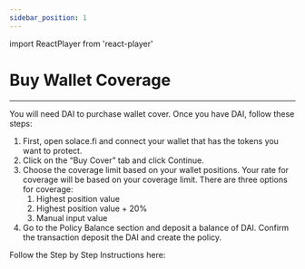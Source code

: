 ```yaml
---
sidebar_position: 1
---
```

import ReactPlayer from 'react-player'

# Buy Wallet Coverage
---
You will need DAI to purchase wallet cover. Once you have DAI, follow these steps:

1. First, open solace.fi and connect your wallet that has the tokens you want to protect.
3. Click on the “Buy Cover” tab and click Continue.
4. Choose the coverage limit based on your wallet positions. Your rate for coverage will be based on your coverage limit. There are three options for coverage:
    1. Highest position value
    2. Highest position value + 20%
    3. Manual input value
5. Go to the Policy Balance section and deposit a balance of DAI. Confirm the transaction deposit the DAI and create the policy.

Follow the Step by Step Instructions here:
<ReactPlayer playing controls url='https://www.youtube.com/watch?v=meb8JXP8iYA' />
